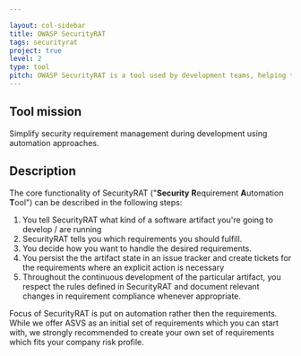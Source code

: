 ```yaml
---

layout: col-sidebar
title: OWASP SecurityRAT
tags: securityrat
project: true
level: 2
type: tool
pitch: OWASP SecurityRAT is a tool used by development teams, helping them master security requirements during development. 
---
```


## Tool mission 

Simplify security requirement management during development using automation approaches.

## Description
The core functionality of SecurityRAT ("**Security** **R**equirement **A**utomation **T**ool") can be described in the following steps:

1. You tell SecurityRAT what kind of a software artifact you're going to develop / are running
2. SecurityRAT tells you which requirements you should fulfill.
3. You decide how you want to handle the desired requirements.
4. You persist the the artifact state in an issue tracker and create tickets for the requirements where an explicit action is necessary
5. Throughout the continuous development of the particular artifact, you respect the rules defined in SecurityRAT and document relevant changes in requirement compliance whenever appropriate.

Focus of SecurityRAT is put on automation rather then the requirements. While we offer ASVS as an initial set of requirements which you can start with, we strongly recommended to create your own set of requirements which fits your company risk profile.
